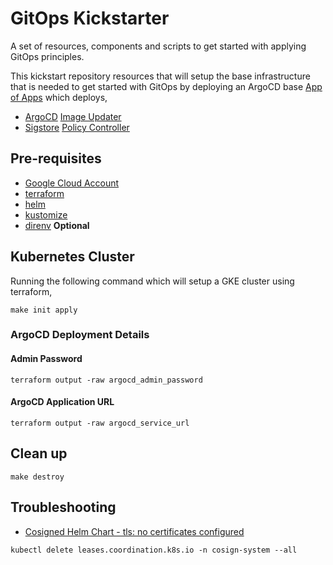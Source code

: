 # GitOps Kickstarter

A set of resources, components and scripts to get started with applying GitOps principles.

This kickstart repository resources that will setup the base infrastructure that is needed to get started with GitOps by deploying an ArgoCD base [App of Apps](https://argo-cd.readthedocs.io/en/stable/operator-manual/declarative-setup/#app-of-apps) which deploys,

- [ArgoCD](https://argo-cd.readthedocs.io/) [Image Updater](https://argocd-image-updater.readthedocs.io/en/stable/)
- [Sigstore](https://sigstore.dev) [Policy Controller](https://github.com/sigstore/policy-controller)

## Pre-requisites

- [Google Cloud Account](https://cloud.google.com)
- [terraform](https://terraform.build)
- [helm](https://helm.sh)
- [kustomize](https://kustomize.io)
- [direnv](https://direnv.net) **Optional**

## Kubernetes Cluster

Running the following command which will setup a GKE cluster using terraform,

```shell
make init apply
```

### ArgoCD Deployment Details

#### Admin Password

```shell
terraform output -raw argocd_admin_password
```

#### ArgoCD Application URL

```shell
terraform output -raw argocd_service_url
```

## Clean up

```shell
make destroy
```

## Troubleshooting

- [Cosigned Helm Chart - tls: no certificates configured](https://github.com/sigstore/policy-controller/issues/369)

```shell
kubectl delete leases.coordination.k8s.io -n cosign-system --all
```
